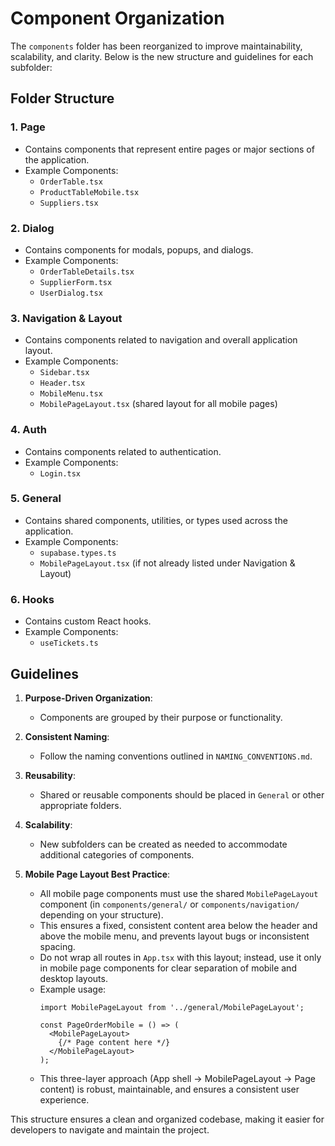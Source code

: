 # Component Organization

The `components` folder has been reorganized to improve maintainability, scalability, and clarity. Below is the new structure and guidelines for each subfolder:

## Folder Structure

### 1. **Page**
- Contains components that represent entire pages or major sections of the application.
- Example Components:
  - `OrderTable.tsx`
  - `ProductTableMobile.tsx`
  - `Suppliers.tsx`

### 2. **Dialog**
- Contains components for modals, popups, and dialogs.
- Example Components:
  - `OrderTableDetails.tsx`
  - `SupplierForm.tsx`
  - `UserDialog.tsx`

### 3. **Navigation & Layout**
- Contains components related to navigation and overall application layout.
- Example Components:
  - `Sidebar.tsx`
  - `Header.tsx`
  - `MobileMenu.tsx`
  - `MobilePageLayout.tsx` (shared layout for all mobile pages)

### 4. **Auth**
- Contains components related to authentication.
- Example Components:
  - `Login.tsx`

### 5. **General**
- Contains shared components, utilities, or types used across the application.
- Example Components:
  - `supabase.types.ts`
  - `MobilePageLayout.tsx` (if not already listed under Navigation & Layout)

### 6. **Hooks**
- Contains custom React hooks.
- Example Components:
  - `useTickets.ts`

## Guidelines

1. **Purpose-Driven Organization**:
   - Components are grouped by their purpose or functionality.

2. **Consistent Naming**:
   - Follow the naming conventions outlined in `NAMING_CONVENTIONS.md`.

3. **Reusability**:
   - Shared or reusable components should be placed in `General` or other appropriate folders.

4. **Scalability**:
   - New subfolders can be created as needed to accommodate additional categories of components.

5. **Mobile Page Layout Best Practice**:
   - All mobile page components must use the shared `MobilePageLayout` component (in `components/general/` or `components/navigation/` depending on your structure).
   - This ensures a fixed, consistent content area below the header and above the mobile menu, and prevents layout bugs or inconsistent spacing.
   - Do not wrap all routes in `App.tsx` with this layout; instead, use it only in mobile page components for clear separation of mobile and desktop layouts.
   - Example usage:
     ```tsx
     import MobilePageLayout from '../general/MobilePageLayout';
     
     const PageOrderMobile = () => (
       <MobilePageLayout>
         {/* Page content here */}
       </MobilePageLayout>
     );
     ```
   - This three-layer approach (App shell → MobilePageLayout → Page content) is robust, maintainable, and ensures a consistent user experience.

This structure ensures a clean and organized codebase, making it easier for developers to navigate and maintain the project.
